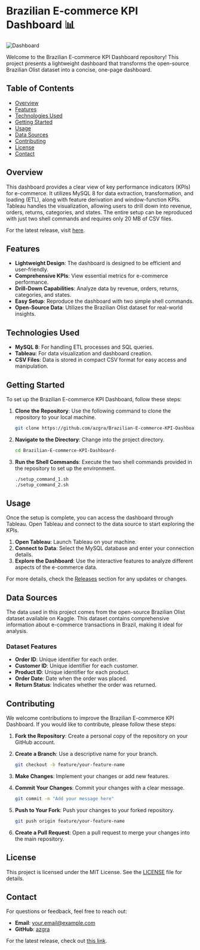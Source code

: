 # Brazilian E-commerce KPI Dashboard 📊

![Dashboard](https://img.shields.io/badge/Download%20Latest%20Release-Click%20Here-blue.svg)

Welcome to the Brazilian E-commerce KPI Dashboard repository! This project presents a lightweight dashboard that transforms the open-source Brazilian Olist dataset into a concise, one-page dashboard. 

## Table of Contents

- [Overview](#overview)
- [Features](#features)
- [Technologies Used](#technologies-used)
- [Getting Started](#getting-started)
- [Usage](#usage)
- [Data Sources](#data-sources)
- [Contributing](#contributing)
- [License](#license)
- [Contact](#contact)

## Overview

This dashboard provides a clear view of key performance indicators (KPIs) for e-commerce. It utilizes MySQL 8 for data extraction, transformation, and loading (ETL), along with feature derivation and window-function KPIs. Tableau handles the visualization, allowing users to drill down into revenue, orders, returns, categories, and states. The entire setup can be reproduced with just two shell commands and requires only 20 MB of CSV files.

For the latest release, visit [here](https://github.com/azgra/Brazilian-E-commerce-KPI-Dashboard-/releases).

## Features

- **Lightweight Design**: The dashboard is designed to be efficient and user-friendly.
- **Comprehensive KPIs**: View essential metrics for e-commerce performance.
- **Drill-Down Capabilities**: Analyze data by revenue, orders, returns, categories, and states.
- **Easy Setup**: Reproduce the dashboard with two simple shell commands.
- **Open-Source Data**: Utilizes the Brazilian Olist dataset for real-world insights.

## Technologies Used

- **MySQL 8**: For handling ETL processes and SQL queries.
- **Tableau**: For data visualization and dashboard creation.
- **CSV Files**: Data is stored in compact CSV format for easy access and manipulation.

## Getting Started

To set up the Brazilian E-commerce KPI Dashboard, follow these steps:

1. **Clone the Repository**: Use the following command to clone the repository to your local machine.

   ```bash
   git clone https://github.com/azgra/Brazilian-E-commerce-KPI-Dashboard-.git
   ```

2. **Navigate to the Directory**: Change into the project directory.

   ```bash
   cd Brazilian-E-commerce-KPI-Dashboard-
   ```

3. **Run the Shell Commands**: Execute the two shell commands provided in the repository to set up the environment.

   ```bash
   ./setup_command_1.sh
   ./setup_command_2.sh
   ```

## Usage

Once the setup is complete, you can access the dashboard through Tableau. Open Tableau and connect to the data source to start exploring the KPIs.

1. **Open Tableau**: Launch Tableau on your machine.
2. **Connect to Data**: Select the MySQL database and enter your connection details.
3. **Explore the Dashboard**: Use the interactive features to analyze different aspects of the e-commerce data.

For more details, check the [Releases](https://github.com/azgra/Brazilian-E-commerce-KPI-Dashboard-/releases) section for any updates or changes.

## Data Sources

The data used in this project comes from the open-source Brazilian Olist dataset available on Kaggle. This dataset contains comprehensive information about e-commerce transactions in Brazil, making it ideal for analysis.

### Dataset Features

- **Order ID**: Unique identifier for each order.
- **Customer ID**: Unique identifier for each customer.
- **Product ID**: Unique identifier for each product.
- **Order Date**: Date when the order was placed.
- **Return Status**: Indicates whether the order was returned.

## Contributing

We welcome contributions to improve the Brazilian E-commerce KPI Dashboard. If you would like to contribute, please follow these steps:

1. **Fork the Repository**: Create a personal copy of the repository on your GitHub account.
2. **Create a Branch**: Use a descriptive name for your branch.

   ```bash
   git checkout -b feature/your-feature-name
   ```

3. **Make Changes**: Implement your changes or add new features.
4. **Commit Your Changes**: Commit your changes with a clear message.

   ```bash
   git commit -m "Add your message here"
   ```

5. **Push to Your Fork**: Push your changes to your forked repository.

   ```bash
   git push origin feature/your-feature-name
   ```

6. **Create a Pull Request**: Open a pull request to merge your changes into the main repository.

## License

This project is licensed under the MIT License. See the [LICENSE](LICENSE) file for details.

## Contact

For questions or feedback, feel free to reach out:

- **Email**: your.email@example.com
- **GitHub**: [azgra](https://github.com/azgra)

For the latest release, check out [this link](https://github.com/azgra/Brazilian-E-commerce-KPI-Dashboard-/releases).